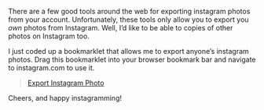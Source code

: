 There are a few good tools around the web for exporting instagram photos from your account.  Unfortunately, these tools only allow you to export you *own* photos from Instagram.  Well, I’d like to be able to copies of other photos on Instagram too.

I just coded up a bookmarklet that allows me to export anyone’s instagram photos.  Drag this bookmarklet into your browser bookmark bar and navigate to instagram.com to use it.

> <a href='javascript:(function(e,a,g,h,f,c,b,d)%7Bif(!(f%3De.jQuery)%7C%7Cg>f.fn.jquery%7C%7Ch(f))%7Bc%3Da.createElement(%27script%27)%3Bc.type%3D%27text/javascript%27%3Bc.src%3D%27http://ajax.googleapis.com/ajax/libs/jquery/%27%2Bg%2B%27/jquery.min.js%27%3Bc.onload%3Dc.onreadystatechange%3Dfunction()%7Bif(!b%26%26(!(d%3Dthis.readyState)%7C%7Cd%3D%3D%27loaded%27%7C%7Cd%3D%3D%27complete%27))%7Bh((f%3De.jQuery).noConflict(1),b%3D1)%3Bf(c).remove()%7D%7D%3Ba.documentElement.childNodes%5B0%5D.appendChild(c)%7D%7D)(window,document,%271.3.2%27,function(%24,L)%7Bvar imgURL %3D %24(%27.media-photo img%27).attr(%27src%27)%3B%3Bif(typeof imgURL %3D%3D %27undefined%27 )imgURL %3D %24(".media-photo, .media-inner .imgContainer .imgImg").css(%27background-image%27).replace(%27url(%27,%27%27).replace(%27)%27,%27%27)%3Bvar win %3D window.open(imgURL,%27_blank%27)%3Bwin.focus()%3B%7D)%3B'>Export Instagram Photo</a>

Cheers, and happy instagramming!



